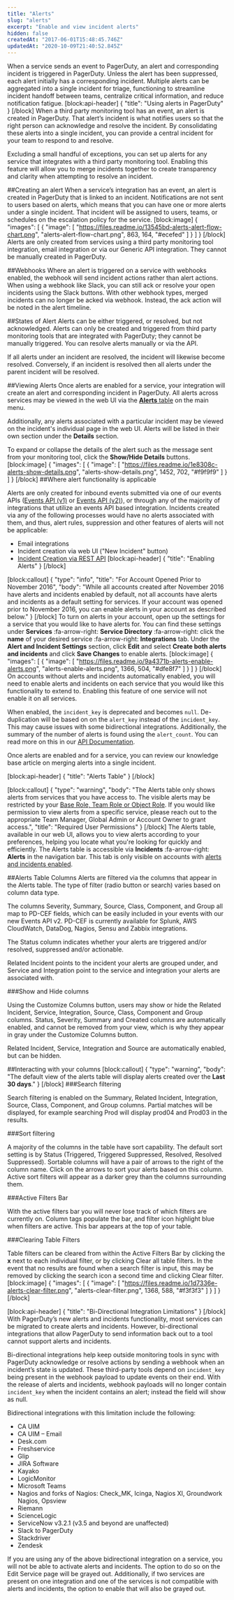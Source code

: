 ```yaml
---
title: "Alerts"
slug: "alerts"
excerpt: "Enable and view incident alerts"
hidden: false
createdAt: "2017-06-01T15:48:45.746Z"
updatedAt: "2020-10-09T21:40:52.845Z"
---
```

When a service sends an event to PagerDuty, an alert and corresponding incident is triggered in PagerDuty. Unless the alert has been suppressed, each alert initially has a corresponding incident. Multiple alerts can be aggregated into a single incident for triage, functioning to streamline incident handoff between teams, centralize critical information, and reduce notification fatigue. 
[block:api-header]
{
  "title": "Using alerts in PagerDuty"
}
[/block]
When a third party monitoring tool has an event, an alert is created in PagerDuty. That alert’s incident is what notifies users so that the right person can acknowledge and resolve the incident. By consolidating these alerts into a single incident, you can provide a central incident for your team to respond to and resolve.

Excluding a small handful of exceptions, you can set up alerts for any service that integrates with a third party monitoring tool. Enabling this feature will allow you to merge incidents together to create transparency and clarity when attempting to resolve an incident.

##Creating an alert
When a service’s integration has an event, an alert is created in PagerDuty that is linked to an incident. Notifications are not sent to users based on alerts, which means that you can have one or more alerts under a single incident. That incident will be assigned to users, teams, or schedules on the escalation policy for the service. 
[block:image]
{
  "images": [
    {
      "image": [
        "https://files.readme.io/13545bd-alerts-alert-flow-chart.png",
        "alerts-alert-flow-chart.png",
        863,
        164,
        "#ecefed"
      ]
    }
  ]
}
[/block]
Alerts are only created from services using a third party monitoring tool integration, email integration or via our Generic API integration. They cannot be manually created in PagerDuty. 

##Webhooks
Where an alert is triggered on a service with webhooks enabled, the webhook will send incident actions rather than alert actions. When using a webhook like Slack, you can still ack or resolve your open incidents using the Slack buttons. With other webhook types, merged incidents can no longer be acked via webhook. Instead, the ack action will be noted in the alert timeline. 

##States of Alert
Alerts can be either triggered, or resolved, but not acknowledged. Alerts can only be created and triggered from third party monitoring tools that are integrated with PagerDuty; they cannot be manually triggered. You can resolve alerts manually or via the API. 

If all alerts under an incident are resolved, the incident will likewise become resolved. Conversely, if an incident is resolved then all alerts under the parent incident will be resolved.

##Viewing Alerts
Once alerts are enabled for a service, your integration will create an alert and corresponding incident in PagerDuty. All alerts across services may be viewed in the web UI via the [**Alerts** table](https://support.pagerduty.com/docs/alerts#section-alerts-table) on the main menu.

Additionally, any alerts associated with a particular incident may be viewed on the incident's individual page in the web UI. Alerts will be listed in their own section under the **Details** section.

To expand or collapse the details of the alert such as the message sent from your monitoring tool, click the **Show/Hide Details** buttons.
[block:image]
{
  "images": [
    {
      "image": [
        "https://files.readme.io/1e8308c-alerts-show-details.png",
        "alerts-show-details.png",
        1452,
        702,
        "#f9f9f9"
      ]
    }
  ]
}
[/block]
##Where alert functionality is applicable

Alerts are only created for inbound events submitted via one of our events APIs ([Events API (v1)](https://v2.developer.pagerduty.com/docs/trigger-events) or [Events API (v2)](https://v2.developer.pagerduty.com/docs/events-api-v2)), or through any of the majority of integrations that utilize an events API based integration. Incidents created via any of the following processes would have no alerts associated with them, and thus, alert rules, suppression and other features of alerts will not be applicable:

* Email integrations
* Incident creation via web UI ("New Incident" button)
* [Incident Creation via REST API](https://v2.developer.pagerduty.com/docs/incident-creation-api)
[block:api-header]
{
  "title": "Enabling Alerts"
}
[/block]

[block:callout]
{
  "type": "info",
  "title": "For Account Opened Prior to November 2016",
  "body": "While all accounts created after November 2016 have alerts and incidents enabled by default, not all accounts have alerts and incidents as a default setting for services. If your account was opened prior to November 2016, you can enable alerts in your account as described below."
}
[/block]
To turn on alerts in your account, open up the settings for a service that you would like to have alerts for. You can find these settings under **Services** :fa-arrow-right: **Service Directory** :fa-arrow-right: click the **name** of your desired service :fa-arrow-right: **Integrations** tab. Under the **Alert and Incident Settings** section, click **Edit** and select **Create both alerts and incidents** and click **Save Changes** to enable alerts. 
[block:image]
{
  "images": [
    {
      "image": [
        "https://files.readme.io/9a4371b-alerts-enable-alerts.png",
        "alerts-enable-alerts.png",
        1366,
        504,
        "#dfe8f7"
      ]
    }
  ]
}
[/block]
On accounts without alerts and incidents automatically enabled, you will need to enable alerts and incidents on each service that you would like this functionality to extend to. Enabling this feature of one service will not enable it on all services.

When enabled, the `incident_key` is deprecated and becomes `null`. De-duplication will be based on on the `alert_key` instead of the `incident_key`. This may cause issues with some bidirectional integrations. Additionally, the summary of the number of alerts is found using the `alert_count`. You can read more on this in our [API Documentation](https://v2.developer.pagerduty.com).

Once alerts are enabled and for a service, you can review our knowledge base article on merging alerts into a single incident.


[block:api-header]
{
  "title": "Alerts Table"
}
[/block]

[block:callout]
{
  "type": "warning",
  "body": "The Alerts table only shows alerts from services that you have access to. The visible alerts may be restricted by your [Base Role, Team Role or Object Role](https://support.pagerduty.com/docs/advanced-permissions#section-overview). If you would like permission to view alerts from a specific service, please reach out to the appropriate Team Manager, Global Admin or Account Owner to grant access.",
  "title": "Required User Permissions"
}
[/block]
The Alerts table, available in our web UI, allows you to view alerts according to your preferences, helping you locate what you're looking for quickly and efficiently. The Alerts table is accessible via **Incidents** :fa-arrow-right: **Alerts** in the navigation bar. This tab is only visible on accounts with [alerts and incidents enabled](https://support.pagerduty.com/docs/alerts#section-enabling-alerts).

##Alerts Table Columns
Alerts are filtered via the columns that appear in the Alerts table. The type of filter (radio button or search) varies based on column data type.

The columns Severity, Summary, Source, Class, Component, and Group all map to PD-CEF fields, which can be easily included in your events with our new Events API v2. PD-CEF is currently available for Splunk, AWS CloudWatch, DataDog, Nagios, Sensu and Zabbix integrations.

The Status column indicates whether your alerts are triggered and/or resolved, suppressed and/or actionable.

Related Incident points to the incident your alerts are grouped under, and Service and Integration point to the service and integration your alerts are associated with. 

###Show and Hide columns

Using the Customize Columns button, users may show or hide the Related Incident, Service, Integration, Source, Class, Component and Group columns. Status, Severity, Summary and Created columns are automatically enabled, and cannot be removed from your view, which is why they appear in gray under the Customize Columns button.

Related Incident, Service, Integration and Source are automatically enabled, but can be hidden.

##Interacting with your columns
[block:callout]
{
  "type": "warning",
  "body": "The default view of the alerts table will display alerts created over the **Last 30 days**."
}
[/block]
###Search filtering

Search filtering is enabled on the Summary, Related Incident, Integration, Source, Class, Component, and Group columns. Partial matches will be displayed, for example searching Prod will display prod04 and Prod03 in the results.

###Sort filtering

A majority of the columns in the table have sort capability. The default sort setting is by Status (Triggered, Triggered Suppressed, Resolved, Resolved Suppressed). Sortable columns will have a pair of arrows to the right of the column name. Click on the arrows to sort your alerts based on this column. Active sort filters will appear as a darker grey than the columns surrounding them. 

###Active Filters Bar

With the active filters bar you will never lose track of which filters are currently on. Column tags populate the bar, and filter icon highlight blue when filters are active. This bar appears at the top of your table.

###Clearing Table Filters

Table filters can be cleared from within the Active Filters Bar by clicking the **x** next to each individual filter, or by clicking Clear all table filters. In the event that no results are found when a search filter is input, this may be removed by clicking the search icon a second time and clicking Clear filter.
[block:image]
{
  "images": [
    {
      "image": [
        "https://files.readme.io/1d7336e-alerts-clear-filter.png",
        "alerts-clear-filter.png",
        1368,
        588,
        "#f3f3f3"
      ]
    }
  ]
}
[/block]

[block:api-header]
{
  "title": "Bi-Directional Integration Limitations"
}
[/block]
With PagerDuty’s new alerts and incidents functionality, most services can be migrated to create alerts and incidents. However, bi-directional integrations that allow PagerDuty to send information back out to a tool cannot support alerts and incidents.

Bi-directional integrations help keep outside monitoring tools in sync with PagerDuty acknowledge or resolve actions by sending a webhook when an incident’s state is updated. These third-party tools depend on `incident_key` being present in the webhook payload to update events on their end. With the release of alerts and incidents, webhook payloads will no longer contain `incident_key` when the incident contains an alert; instead the field will show as null.

Bidirectional integrations with this limitation include the following:
* CA UIM
* CA UIM – Email
* Desk.com
* Freshservice
* Glip
* JIRA Software
* Kayako
* LogicMonitor
* Microsoft Teams
* Nagios and forks of Nagios: Check_MK, Icinga, Nagios XI, Groundwork Nagios, Opsview
* Riemann
* ScienceLogic
* ServiceNow v3.2.1 (v3.5 and beyond are unaffected)
* Slack to PagerDuty
* Stackdriver
* Zendesk

If you are using any of the above bidirectional integration on a service, you will not be able to activate alerts and incidents. The option to do so on the Edit Service page will be grayed out. Additionally, if two services are present on one integration and one of the services is not compatible with alerts and incidents, the option to enable that will also be grayed out.